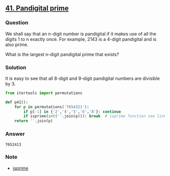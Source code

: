 ## **[41. Pandigital prime](https://projecteuler.net/problem=41)**

### Question
We shall say that an n-digit number is pandigital if it makes use of all the digits 1 to n exactly once. For example, 2143 is a 4-digit pandigital and is also prime.

What is the largest n-digit pandigital prime that exists?

### Solution
It is easy to see that all 8-digit and 9-digit pandigital numbers are divisible by 3.

```python
from itertools import permutations

def p41():
    for p in permutations('7654321'):
        if p[-1] in {'2','4','5','6','8'}: continue
        if isprime(int(''.join(p))): break  # isprime function see link below
    return ''.join(p)
```

### Answer 
`7652413`

### Note
- [isprime](https://github.com/doudou-h/project-euler-solution/blob/main/7.%2010001st%20prime.md)
